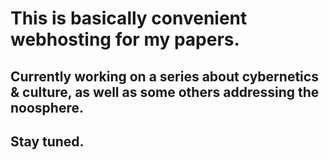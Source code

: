 # This is basically convenient webhosting for my papers. 

## Currently working on a series about cybernetics & culture, as well as some others addressing the noosphere. 

## Stay tuned. 

